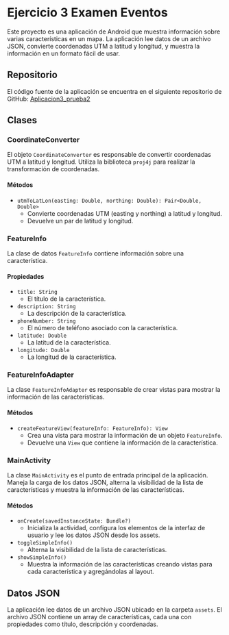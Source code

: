 # Ejercicio 3 Examen Eventos

Este proyecto es una aplicación de Android que muestra información sobre varias características en un mapa. La aplicación lee datos de un archivo JSON, convierte coordenadas UTM a latitud y longitud, y muestra la información en un formato fácil de usar.

## Repositorio

El código fuente de la aplicación se encuentra en el siguiente repositorio de GitHub: [Aplicacion3_prueba2](https://github.com/jmartter/Aplicacion3_prueba2.git)
## Clases

### CoordinateConverter

El objeto `CoordinateConverter` es responsable de convertir coordenadas UTM a latitud y longitud. Utiliza la biblioteca `proj4j` para realizar la transformación de coordenadas.

#### Métodos

- `utmToLatLon(easting: Double, northing: Double): Pair<Double, Double>`
  - Convierte coordenadas UTM (easting y northing) a latitud y longitud.
  - Devuelve un par de latitud y longitud.

### FeatureInfo

La clase de datos `FeatureInfo` contiene información sobre una característica.

#### Propiedades

- `title: String`
  - El título de la característica.
- `description: String`
  - La descripción de la característica.
- `phoneNumber: String`
  - El número de teléfono asociado con la característica.
- `latitude: Double`
  - La latitud de la característica.
- `longitude: Double`
  - La longitud de la característica.

### FeatureInfoAdapter

La clase `FeatureInfoAdapter` es responsable de crear vistas para mostrar la información de las características.

#### Métodos

- `createFeatureView(featureInfo: FeatureInfo): View`
  - Crea una vista para mostrar la información de un objeto `FeatureInfo`.
  - Devuelve una `View` que contiene la información de la característica.

### MainActivity

La clase `MainActivity` es el punto de entrada principal de la aplicación. Maneja la carga de los datos JSON, alterna la visibilidad de la lista de características y muestra la información de las características.

#### Métodos

- `onCreate(savedInstanceState: Bundle?)`
  - Inicializa la actividad, configura los elementos de la interfaz de usuario y lee los datos JSON desde los assets.
- `toggleSimpleInfo()`
  - Alterna la visibilidad de la lista de características.
- `showSimpleInfo()`
  - Muestra la información de las características creando vistas para cada característica y agregándolas al layout.

## Datos JSON

La aplicación lee datos de un archivo JSON ubicado en la carpeta `assets`. El archivo JSON contiene un array de características, cada una con propiedades como título, descripción y coordenadas.

